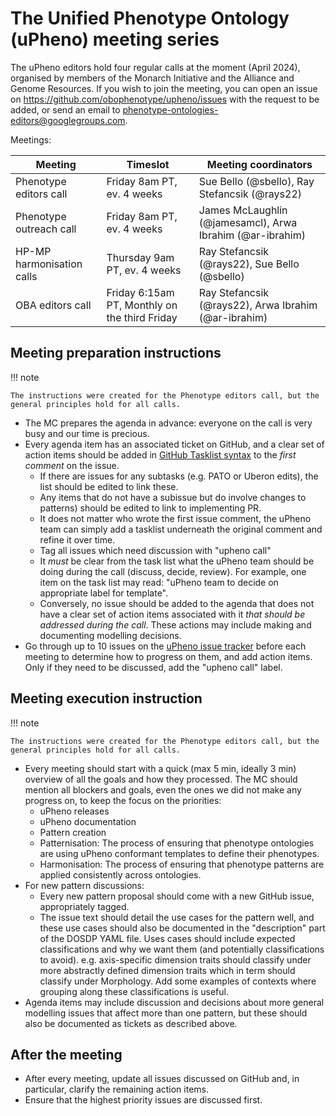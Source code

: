 # The Unified Phenotype Ontology (uPheno) meeting series

The uPheno editors hold four regular calls at the moment (April 2024), organised by members of the Monarch Initiative and the Alliance and Genome Resources.
If you wish to join the meeting, you can open an issue on https://github.com/obophenotype/upheno/issues with the request to be added, or send an email to phenotype-ontologies-editors@googlegroups.com.

Meetings:

| Meeting | Timeslot | Meeting coordinators |
| ------- | -------- | -------------------- |
| Phenotype editors call | Friday 8am PT, ev. 4 weeks | Sue Bello (@sbello), Ray Stefancsik (@rays22) |
| Phenotype outreach call | Friday 8am PT, ev. 4 weeks | James McLaughlin (@jamesamcl), Arwa Ibrahim (@ar-ibrahim) |
| HP-MP harmonisation calls | Thursday 9am PT, ev. 4 weeks | Ray Stefancsik (@rays22), Sue Bello (@sbello) |
| OBA editors call | Friday 6:15am PT, Monthly on the third Friday | Ray Stefancsik (@rays22), Arwa Ibrahim (@ar-ibrahim) |

## Meeting preparation instructions

!!! note

    The instructions were created for the Phenotype editors call, but the general principles hold for all calls.

- The MC prepares the agenda in advance: everyone on the call is very busy and our time is precious.
- Every agenda item has an associated ticket on GitHub, and a clear set of action items should be added in [GitHub Tasklist syntax](https://docs.github.com/en/issues/tracking-your-work-with-issues/about-task-lists) to the _first comment_ on the issue.
    - If there are issues for any subtasks (e.g. PATO or Uberon edits), the list should be edited to link these.
    - Any items that do not have a subissue but do involve changes to patterns) should be edited to link to implementing PR.
    - It does not matter who wrote the first issue comment, the uPheno team can simply add a tasklist underneath the original comment and refine it over time.
    - Tag all issues which need discussion with "upheno call"
    - It _must_ be clear from the task list what the uPheno team should be doing during the call (discuss, decide, review). For example, one item on the task list may read: "uPheno team to decide on appropriate label for template".
    - Conversely, no issue should be added to the agenda that does not have a clear set of action items associated with it _that should be addressed during the call_. These actions may include making and documenting modelling decisions.
- Go through up to 10 issues on the [uPheno issue tracker](https://github.com/obophenotype/upheno/issues) before each meeting to determine how to progress on them, and add action items. Only if they need to be discussed, add the "upheno call" label.

## Meeting execution instruction

!!! note

    The instructions were created for the Phenotype editors call, but the general principles hold for all calls.

- Every meeting should start with a quick (max 5 min, ideally 3 min) overview of all the goals and how they processed. The MC should mention all blockers and goals, even the ones we did not make any progress on, to keep the focus on the priorities:
    - uPheno releases
    - uPheno documentation
    - Pattern creation
    - Patternisation: The process of ensuring that phenotype ontologies are using uPheno conformant templates to define their phenotypes.
    - Harmonisation: The process of ensuring that phenotype patterns are applied consistently across ontologies.
- For new pattern discussions:
    - Every new pattern proposal should come with a new GitHub issue, appropriately tagged.
    - The issue text should detail the use cases for the pattern well, and these use cases should also be documented in the "description" part of the DOSDP YAML file. Uses cases should include expected classifications and why we want them (and potentially classifications to avoid).  e.g. axis-specific dimension traits should classify under more abstractly defined dimension traits which in term should classify under Morphology. Add some examples of contexts where grouping along these classifications is useful.
- Agenda items may include discussion and decisions about more general modelling issues that affect more than one pattern, but these should also be documented as tickets as described above.

## After the meeting

- After every meeting, update all issues discussed on GitHub and, in particular, clarify the remaining action items.
- Ensure that the highest priority issues are discussed first.
